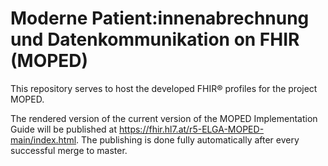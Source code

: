 # Moderne Patient:innenabrechnung und Datenkommunikation on FHIR (MOPED)
This repository serves to host the developed FHIR® profiles for the project MOPED.

The rendered version of the current version of the MOPED Implementation Guide will be published at https://fhir.hl7.at/r5-ELGA-MOPED-main/index.html. The publishing is done fully automatically after every successful merge to master.
